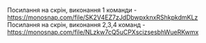 Посилання на скрін, виконання 1 команди - https://monosnap.com/file/SK2V4EZ7zJdDbwpxknxRShkpkdmKLz
Посилання на скрін, виконання 2,3,4 команд - https://monosnap.com/file/NLzkw7cQ5uCPXscizsesbhWueRKwmx
